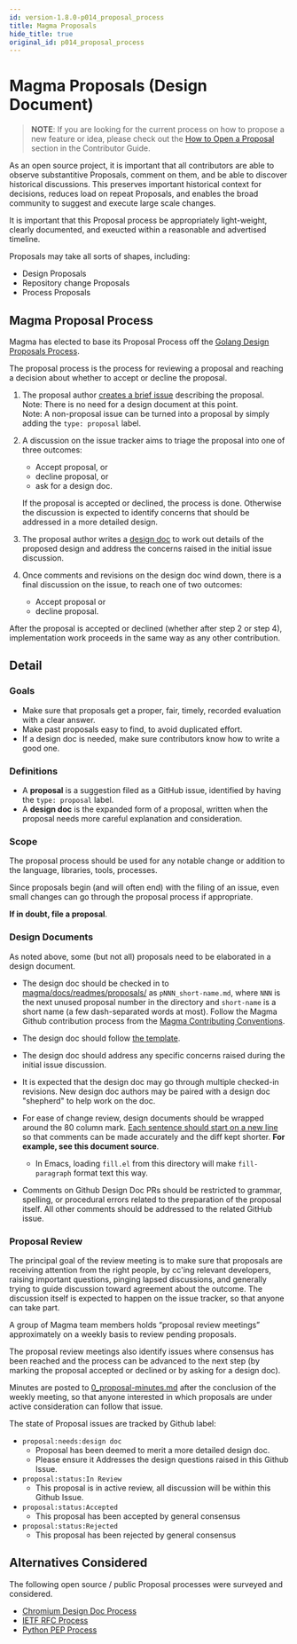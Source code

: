 ```yaml
---
id: version-1.8.0-p014_proposal_process
title: Magma Proposals
hide_title: true
original_id: p014_proposal_process
---
```


# Magma Proposals (Design Document)

> **NOTE**: If you are looking for the current process on how to propose a new feature or idea, please check out the [How to Open a Proposal](https://github.com/magma/magma/wiki/Adding-and-Tracking-Proposals) section in the Contributor Guide.

As an open source project, it is important that all contributors are able to
observe substantitive Proposals, comment on them, and be able to discover
historical discussions.
This preserves important historical context for decisions, reduces load on
repeat Proposals, and enables the broad community to suggest and execute
large scale changes.

It is important that this Proposal process be appropriately light-weight,
clearly documented, and exeucted within a reasonable and advertised timeline.

Proposals may take all sorts of shapes, including:

- Design Proposals
- Repository change Proposals
- Process Proposals

## Magma Proposal Process

Magma has elected to base its Proposal Process off the
[Golang Design Proposals Process](https://github.com/golang/proposal#proposing-changes-to-go).

The proposal process is the process for reviewing a proposal and reaching
a decision about whether to accept or decline the proposal.

1. The proposal author
   [creates a brief issue](https://github.com/magma/magma/issues/new)
   describing the proposal.\
   Note: There is no need for a design document at this point.\
   Note: A non-proposal issue can be turned into a proposal by simply adding
         the `type: proposal` label.

2. A discussion on the issue tracker aims to triage the proposal into one of
   three outcomes:
     - Accept proposal, or
     - decline proposal, or
     - ask for a design doc.

   If the proposal is accepted or declined, the process is done.
   Otherwise the discussion is expected to identify concerns that
   should be addressed in a more detailed design.

3. The proposal author writes a [design doc](#design-documents) to work out
   details of the proposed design and address the concerns raised in the
   initial issue discussion.

4. Once comments and revisions on the design doc wind down, there is a final
   discussion on the issue, to reach one of two outcomes:
    - Accept proposal or
    - decline proposal.

After the proposal is accepted or declined (whether after step 2 or step 4),
implementation work proceeds in the same way as any other contribution.

## Detail

### Goals

- Make sure that proposals get a proper, fair, timely, recorded evaluation
  with a clear answer.
- Make past proposals easy to find, to avoid duplicated effort.
- If a design doc is needed, make sure contributors know how to write a good
  one.

### Definitions

- A **proposal** is a suggestion filed as a GitHub issue, identified by having
  the `type: proposal` label.
- A **design doc** is the expanded form of a proposal, written when the
  proposal needs more careful explanation and consideration.

### Scope

The proposal process should be used for any notable change or addition to the
language, libraries, tools, processes.

Since proposals begin (and will often end) with the filing of an issue, even
small changes can go through the proposal process if appropriate.

**If in doubt, file a proposal**.

### Design Documents

As noted above, some (but not all) proposals need to be elaborated in a design
document.

- The design doc should be checked in to
  [magma/docs/readmes/proposals/](https://github.com/magma/magma/tree/master/docs/readmes/proposals)
  as `pNNN_short-name.md`, where `NNN` is the next unused proposal number in
  the directory and `short-name` is a short name (a few dash-separated words
  at most).
  Follow the Magma Github contribution process from the
  [Magma Contributing Conventions](https://github.com/magma/magma/wiki/Contributing-Code-Conventions).

- The design doc should follow [the template](TEMPLATE.md).

- The design doc should address any specific concerns raised during the
  initial issue discussion.

- It is expected that the design doc may go through multiple checked-in
  revisions.
  New design doc authors may be paired with a design doc "shepherd" to help
  work on the doc.

- For ease of change review, design documents should be wrapped around the
  80 column mark.
  [Each sentence should start on a new line](http://rhodesmill.org/brandon/2012/one-sentence-per-line/)
  so that comments can be made accurately and the diff kept shorter.
  **For example, see this document source**.
    - In Emacs, loading `fill.el` from this directory will make
    `fill-paragraph` format text this way.

- Comments on Github Design Doc PRs should be restricted to grammar, spelling,
or procedural errors related to the preparation of the proposal itself.
All other comments should be addressed to the related GitHub issue.

### Proposal Review

The principal goal of the review meeting is to make sure that proposals
are receiving attention from the right people, by cc'ing relevant developers,
raising important questions, pinging lapsed discussions, and generally trying
to guide discussion toward agreement about the outcome.
The discussion itself is expected to happen on the issue tracker,
so that anyone can take part.

A group of Magma team members holds “proposal review meetings”
approximately on a weekly basis to review pending proposals.

The proposal review meetings also identify issues where
consensus has been reached and the process can be
advanced to the next step (by marking the proposal accepted
or declined or by asking for a design doc).

Minutes are posted to [0_proposal-minutes.md](0_proposal-minutes.md)
after the conclusion of the weekly meeting, so that anyone
interested in which proposals are under active consideration
can follow that issue.

The state of Proposal issues are tracked by Github label:

- `proposal:needs:design doc`
    - Proposal has been deemed to merit a more detailed design doc.
    - Please ensure it Addresses the design questions raised in this Github
    Issue.
- `proposal:status:In Review`
    - This proposal is in active review, all discussion will be within this
    Github Issue.
- `proposal:status:Accepted`
    - This proposal has been accepted by general consensus
- `proposal:status:Rejected`
    - This proposal has been rejected by general consensus

## Alternatives Considered

The following open source / public Proposal processes were surveyed and considered.

- [Chromium Design Doc Process](https://chromium.googlesource.com/chromium/src/+/master/docs/contributing.md#design-documents)
- [IETF RFC Process](https://www.ietf.org/standards/process/informal/)
- [Python PEP Process](https://www.python.org/dev/peps/pep-0001/#:~:text=A%20Process%20PEP%20describes%20a,an%20event%20in)
